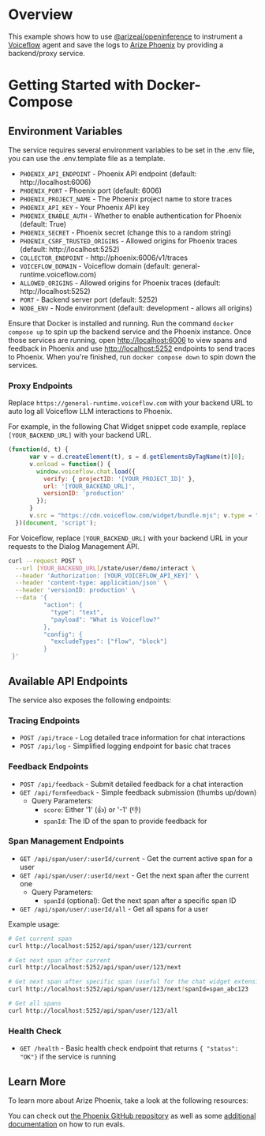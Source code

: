# Overview

This example shows how to use [@arizeai/openinference](https://github.com/Arize-ai/openinference/tree/main) to instrument a [Voiceflow](https://voiceflow.com/) agent and save the logs to [Arize Phoenix](https://github.com/Arize-ai/phoenix) by providing a backend/proxy service.

# Getting Started with Docker-Compose

## Environment Variables

The service requires several environment variables to be set in the .env file,
you can use the .env.template file as a template.

- `PHOENIX_API_ENDPOINT` - Phoenix API endpoint (default: http://localhost:6006)
- `PHOENIX_PORT` - Phoenix port (default: 6006)
- `PHOENIX_PROJECT_NAME` - The Phoenix project name to store traces
- `PHOENIX_API_KEY` - Your Phoenix API key
- `PHOENIX_ENABLE_AUTH` - Whether to enable authentication for Phoenix (default: True)
- `PHOENIX_SECRET` - Phoenix secret (change this to a random string)
- `PHOENIX_CSRF_TRUSTED_ORIGINS` - Allowed origins for Phoenix traces (default: http://localhost:5252)
- `COLLECTOR_ENDPOINT` - http://phoenix:6006/v1/traces
- `VOICEFLOW_DOMAIN` - Voiceflow domain (default: general-runtime.voiceflow.com)
- `ALLOWED_ORIGINS` - Allowed origins for Phoenix traces (default: http://localhost:5252)
- `PORT` - Backend server port (default: 5252)
- `NODE_ENV` - Node environment (default: development - allows all origins)

Ensure that Docker is installed and running. Run the command `docker compose up` to spin up the backend service and the Phoenix instance. Once those services are running, open [http://localhost:6006](http://localhost:6006) to view spans and feedback in Phoenix and use [http://localhost:5252](http://localhost:5252) endpoints to send traces to Phoenix. When you're finished, run `docker compose down` to spin down the services.

### Proxy Endpoints

Replace `https://general-runtime.voiceflow.com` with your backend URL to auto log all Voiceflow LLM interactions to Phoenix.

For example, in the following Chat Widget snippet code example, replace `[YOUR_BACKEND_URL]` with your backend URL.

```javascript
(function(d, t) {
      var v = d.createElement(t), s = d.getElementsByTagName(t)[0];
      v.onload = function() {
        window.voiceflow.chat.load({
          verify: { projectID: '[YOUR_PROJECT_ID]' },
          url: '[YOUR_BACKEND_URL]',
          versionID: 'production'
        });
      }
      v.src = "https://cdn.voiceflow.com/widget/bundle.mjs"; v.type = "text/javascript"; s.parentNode.insertBefore(v, s);
  })(document, 'script');
```

For Voiceflow, replace `[YOUR_BACKEND_URL]` with your backend URL in your requests to the Dialog Management API.

```bash
curl --request POST \
  --url [YOUR_BACKEND_URL]/state/user/demo/interact \
  --header 'Authorization: [YOUR_VOICEFLOW_API_KEY]' \
  --header 'content-type: application/json' \
  --header 'versionID: production' \
  --data '{
          "action": {
            "type": "text",
            "payload": "What is Voiceflow?"
          },
          "config": {
            "excludeTypes": ["flow", "block"]
          }
 }'
```

## Available API Endpoints

The service also exposes the following endpoints:

### Tracing Endpoints
- `POST /api/trace` - Log detailed trace information for chat interactions
- `POST /api/log` - Simplified logging endpoint for basic chat traces

### Feedback Endpoints
- `POST /api/feedback` - Submit detailed feedback for a chat interaction
- `GET /api/formfeedback` - Simple feedback submission (thumbs up/down)
  - Query Parameters:
    - `score`: Either '1' (👍) or '-1' (👎)
    - `spanId`: The ID of the span to provide feedback for

### Span Management Endpoints
- `GET /api/span/user/:userId/current` - Get the current active span for a user
- `GET /api/span/user/:userId/next` - Get the next span after the current one
  - Query Parameters:
    - `spanId` (optional): Get the next span after a specific span ID
- `GET /api/span/user/:userId/all` - Get all spans for a user

Example usage:
```bash
# Get current span
curl http://localhost:5252/api/span/user/123/current

# Get next span after current
curl http://localhost:5252/api/span/user/123/next

# Get next span after specific span (useful for the chat widget extension and rating from a previous turn)
curl http://localhost:5252/api/span/user/123/next?spanId=span_abc123

# Get all spans
curl http://localhost:5252/api/span/user/123/all
```

### Health Check
- `GET /health` - Basic health check endpoint that returns `{ "status": "OK"}` if the service is running


## Learn More

To learn more about Arize Phoenix, take a look at the following resources:

You can check out [the Phoenix GitHub repository](https://github.com/Arize-ai/phoenix)
as well as some [additional documentation](https://docs.arize.com/phoenix/evaluation/evals) on how to run evals.
